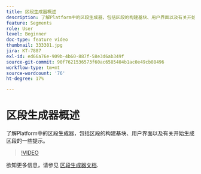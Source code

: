 ```yaml
---
title: 区段生成器概述
description: 了解Platform中的区段生成器，包括区段的构建基块、用户界面以及有关开始生成区段的一些提示。
feature: Segments
role: User
level: Beginner
doc-type: feature video
thumbnail: 333301.jpg
jira: KT-7887
exl-id: ed66a76e-909b-4b60-887f-58e3d6ab349f
source-git-commit: 90f7621536573f60ac6585404b1ac0e49cb08496
workflow-type: tm+mt
source-wordcount: '76'
ht-degree: 17%

---
```


# 区段生成器概述

了解Platform中的区段生成器，包括区段的构建基块、用户界面以及有关开始生成区段的一些提示。

>[!VIDEO](https://video.tv.adobe.com/v/333301/?quality=12&learn=on)

欲知更多信息，请参见 [区段生成器文档](https://experienceleague.adobe.com/docs/experience-platform/segmentation/ui/segment-builder.html).